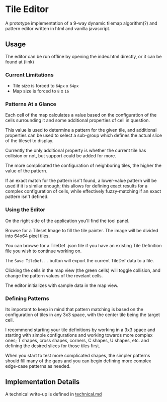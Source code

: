 # Tile Editor
A prototype implementation of a 9-way dynamic tilemap algorithm(?) and pattern editor written in html and vanilla javascript.

## Usage
The editor can be run offline by opening the index.html directly, or it can be found at (link)

### Current Limitations
- Tile size is forced to `64px` x `64px`
- Map size is forced to `8` x `16`

### Patterns At a Glance
Each cell of the map calculates a value based on the configuration of the cells surrounding it and some additional properties of cell in question.

This value is used to determine a pattern for the given tile, and additional properties can be used to select a sub-group which defines the actual slice of the tileset to display.

Currently the only additional property is whether the current tile has collision or not, but support could be added for more.

The more complicated the configuration of neighboring tiles, the higher the value of the pattern.

If an exact match for the pattern isn't found, a lower-value pattern will be used if it is similar enough; this allows for defining exact results for a complex configuration of cells, while effectively fuzzy-matching if an exact pattern isn't defined.

### Using the Editor
On the right side of the application you'll find the tool panel.

Browse for a Tileset Image to fill the tile painter. The image will be divided into 64x64 pixel tiles.

You can browse for a TileDef .json file if you have an existing Tile Definition file you wish to continue working on.

The `Save TileDef...` button will export the current TileDef data to a file.

Clicking the cells in the map view (the green cells) will toggle collision, and change the pattern values of the revelant cells.

The editor initializes with sample data in the map view.

### Defining Patterns
Its important to keep in mind that pattern matching is based on the configuration of tiles in any 3x3 space, with the center tile being the target cell.

I recommend starting your tile definitions by working in a 3x3 space and starting with simple configurations and working towards more complex ones; T shapes, cross shapes, corners, C shapes, U shapes, etc. and defining the desired slices for those tiles first.

When you start to test more complicated shapes, the simpler patterns should fill many of the gaps and you can begin defining more complex edge-case patterns as needed.

## Implementation Details
A technical write-up is defined in [technical.md](technical.md)